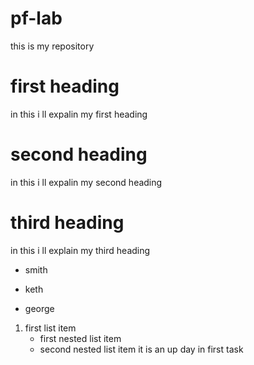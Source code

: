 # pf-lab
this is my repository
# first heading
in this i ll expalin my first heading
# second heading
in this i ll expalin my second heading
# third heading
in this i ll explain my third heading
* smith
+ keth
- george
1. first list item
   - first nested list item
   - second nested list item
it is an up day in first task
